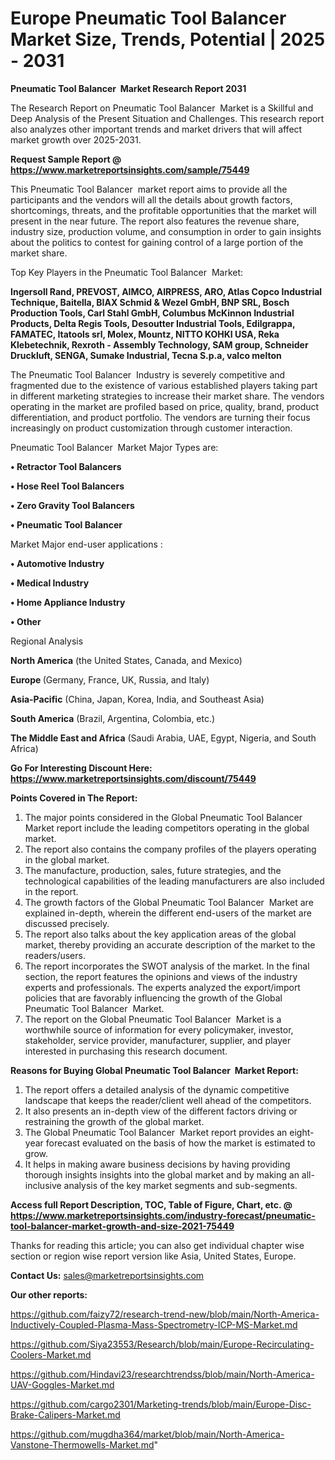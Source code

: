 # Europe Pneumatic Tool Balancer  Market Size, Trends, Potential | 2025 - 2031

<strong>Pneumatic Tool Balancer  Market Research Report 2031</strong>

The Research Report on Pneumatic Tool Balancer  Market is a Skillful and Deep Analysis of the Present Situation and Challenges. This research report also analyzes other important trends and market drivers that will affect market growth over 2025-2031.

<strong>Request Sample Report @ <a href=https://www.marketreportsinsights.com/sample/75449>https://www.marketreportsinsights.com/sample/75449</a></strong>

This Pneumatic Tool Balancer  market report aims to provide all the participants and the vendors will all the details about growth factors, shortcomings, threats, and the profitable opportunities that the market will present in the near future. The report also features the revenue share, industry size, production volume, and consumption in order to gain insights about the politics to contest for gaining control of a large portion of the market share.

Top Key Players in the Pneumatic Tool Balancer  Market:

<strong>Ingersoll Rand, PREVOST, AIMCO, AIRPRESS, ARO, Atlas Copco Industrial Technique, Baitella, BIAX Schmid & Wezel GmbH, BNP SRL, Bosch Production Tools, Carl Stahl GmbH, Columbus McKinnon Industrial Products, Delta Regis Tools, Desoutter Industrial Tools, Edilgrappa, FAMATEC, Itatools srl, Molex, Mountz, NITTO KOHKI USA, Reka Klebetechnik, Rexroth - Assembly Technology, SAM group, Schneider Druckluft, SENGA, Sumake Industrial, Tecna S.p.a, valco melton</strong>

The Pneumatic Tool Balancer  Industry is severely competitive and fragmented due to the existence of various established players taking part in different marketing strategies to increase their market share. The vendors operating in the market are profiled based on price, quality, brand, product differentiation, and product portfolio. The vendors are turning their focus increasingly on product customization through customer interaction.

Pneumatic Tool Balancer  Market Major Types are:

<strong>• Retractor Tool Balancers

• Hose Reel Tool Balancers

• Zero Gravity Tool Balancers

• Pneumatic Tool Balancer</strong>

Market Major end-user applications :

<strong>• Automotive Industry

• Medical Industry

• Home Appliance Industry

• Other</strong>

Regional Analysis

</u><strong><b>North America</b></strong> (the United States, Canada, and Mexico)

<strong><b>Europe </b></strong>(Germany, France, UK, Russia, and Italy)

<strong><b>Asia-Pacific</b></strong> (China, Japan, Korea, India, and Southeast Asia)

<strong><b>South America</b></strong> (Brazil, Argentina, Colombia, etc.)

<strong><b>The Middle East and Africa</b></strong> (Saudi Arabia, UAE, Egypt, Nigeria, and South Africa)

<strong>Go For Interesting Discount Here: <a href=https://www.marketreportsinsights.com/discount/75449>https://www.marketreportsinsights.com/discount/75449</a></strong>

<strong>Points Covered in The Report:</strong>
<ol>
  <li>The major points considered in the Global Pneumatic Tool Balancer  Market report include the leading competitors operating in the global market.</li>
  <li>The report also contains the company profiles of the players operating in the global market.</li>
  <li>The manufacture, production, sales, future strategies, and the technological capabilities of the leading manufacturers are also included in the report.</li>
  <li>The growth factors of the Global Pneumatic Tool Balancer  Market are explained in-depth, wherein the different end-users of the market are discussed precisely.</li>
  <li>The report also talks about the key application areas of the global market, thereby providing an accurate description of the market to the readers/users.</li>
  <li>The report incorporates the SWOT analysis of the market. In the final section, the report features the opinions and views of the industry experts and professionals. The experts analyzed the export/import policies that are favorably influencing the growth of the Global Pneumatic Tool Balancer  Market.</li>
  <li>The report on the Global Pneumatic Tool Balancer  Market is a worthwhile source of information for every policymaker, investor, stakeholder, service provider, manufacturer, supplier, and player interested in purchasing this research document.</li>
</ol>
<strong>Reasons for Buying Global Pneumatic Tool Balancer  Market Report:</strong>

<ol>
  <li>The report offers a detailed analysis of the dynamic competitive landscape that keeps the reader/client well ahead of the competitors.</li>
  <li>It also presents an in-depth view of the different factors driving or restraining the growth of the global market.</li>
  <li>The Global Pneumatic Tool Balancer  Market report provides an eight-year forecast evaluated on the basis of how the market is estimated to grow.</li>
  <li>It helps in making aware business decisions by having providing thorough insights insights into the global market and by making an all-inclusive analysis of the key market segments and sub-segments.</li>
</ol>
<strong>Access full Report Description, TOC, Table of Figure, Chart, etc. @ <a href=https://www.marketreportsinsights.com/industry-forecast/pneumatic-tool-balancer-market-growth-and-size-2021-75449>https://www.marketreportsinsights.com/industry-forecast/pneumatic-tool-balancer-market-growth-and-size-2021-75449</a></strong>


Thanks for reading this article; you can also get individual chapter wise section or region wise report version like Asia, United States, Europe.

<strong>Contact Us:</strong>
sales@marketreportsinsights.com

<strong>Our other reports:</strong>

<a href=https://github.com/faizy72/research-trend-new/blob/main/North-America-Inductively-Coupled-Plasma-Mass-Spectrometry-ICP-MS-Market.md>https://github.com/faizy72/research-trend-new/blob/main/North-America-Inductively-Coupled-Plasma-Mass-Spectrometry-ICP-MS-Market.md</a>

<a href=https://github.com/Siya23553/Research/blob/main/Europe-Recirculating-Coolers-Market.md>https://github.com/Siya23553/Research/blob/main/Europe-Recirculating-Coolers-Market.md</a>

<a href=https://github.com/Hindavi23/researchtrendss/blob/main/North-America-UAV-Goggles-Market.md>https://github.com/Hindavi23/researchtrendss/blob/main/North-America-UAV-Goggles-Market.md</a>

<a href=https://github.com/cargo2301/Marketing-trends/blob/main/Europe-Disc-Brake-Calipers-Market.md>https://github.com/cargo2301/Marketing-trends/blob/main/Europe-Disc-Brake-Calipers-Market.md</a>

<a href=https://github.com/mugdha364/market/blob/main/North-America-Vanstone-Thermowells-Market.md>https://github.com/mugdha364/market/blob/main/North-America-Vanstone-Thermowells-Market.md</a>"
